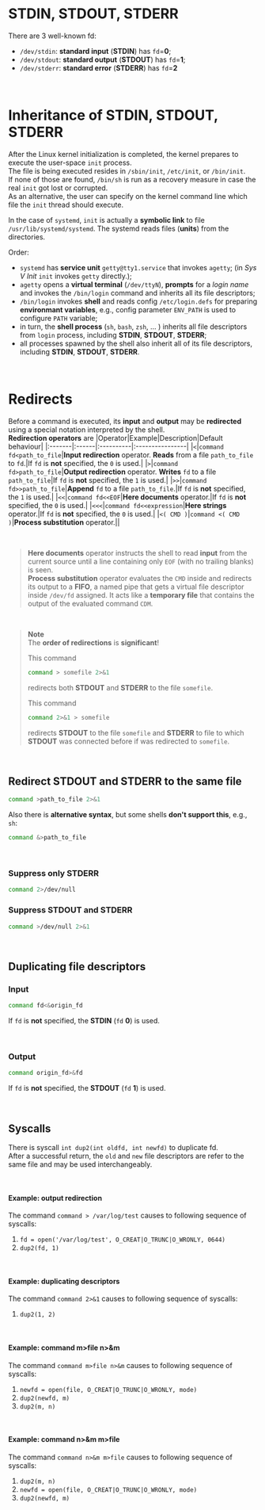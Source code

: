 # **STDIN**, **STDOUT**, **STDERR**
There are 3 well-known fd:
- `/dev/stdin`: **standard input** (**STDIN**) has `fd`=**0**;
- `/dev/stdout`: **standard output** (**STDOUT**) has `fd`=**1**;
- `/dev/stderr`: **standard error** (**STDERR**) has `fd`=**2**

<br>

# Inheritance of **STDIN**, **STDOUT**, **STDERR**
After the Linux kernel initialization is completed, the kernel prepares to execute the user-space `init` process.<br>
The file is being executed resides in `/sbin/init`, `/etc/init`, or `/bin/init`.<br>
If none of those are found, `/bin/sh` is run as a recovery measure in case the real `init` got lost or corrupted.<br>
As an alternative, the user can specify on the kernel command line which file the `init` thread should execute.<br>

In the case of `systemd`, `init` is actually a **symbolic link** to file `/usr/lib/systemd/systemd`. The systemd reads files (**units**) from the directories.<br>

Order:
- `systemd` has **service unit** `getty@tty1.service` that invokes `agetty`; (in *Sys V Init* `init` invokes `getty` directly.);
- `agetty` opens a **virtual terminal** (`/dev/ttyN`), **prompts** for a *login name* and invokes the `/bin/login` command and inherits all its file descriptors;
- `/bin/login` invokes **shell** and reads config `/etc/login.defs` for preparing **environmant variables**, e.g., config parameter `ENV_PATH` is used to configure `PATH` variable; 
- in turn, the **shell process** (`sh`, `bash`, `zsh`, ... ) inherits all file descriptors from `login` process, including **STDIN**, **STDOUT**, **STDERR**;
- all processes spawned by the shell also inherit all of its file descriptors, including **STDIN**, **STDOUT**, **STDERR**.

<br>

# Redirects
Before a command is executed, its **input** and **output** may be **redirected** using a special notation interpreted by the shell.<br>
**Redirection operators** are
|Operator|Example|Description|Default behaviour|
|:-------|:------|:----------|:----------------|
|`<`|`command fd<path_to_file`|**Input redirection** operator. **Reads** from a file `path_to_file` to `fd`.|If `fd` is **not** specified, the `0` is used.|
|`>`|`command fd>path_to_file`|**Output redirection** operator. **Writes** `fd` to a file `path_to_file`|If `fd` is **not** specified, the `1` is used.|
|`>>`|`command fd>>path_to_file`|**Append** `fd` to a file `path_to_file`.|If `fd` is **not** specified, the `1` is used.|
|`<<`|`command fd<<EOF`|**Here documents** operator.|If `fd` is **not** specified, the `0` is used.|
|`<<<`|`command fd<<expression`|**Here strings** operator.|If `fd` is **not** specified, the `0` is used.|
|`<( CMD )`|`command <( CMD )`|**Process substitution** operator.||

<br>

> **Here documents** operator instructs the shell to read **input** from the current source until a line containing only `EOF` (with no trailing blanks) is seen.<br>
> **Process substitution** operator evaluates the `CMD` inside and redirects its output to a **FIFO**, a named pipe that gets a virtual file descriptor inside `/dev/fd` assigned. It acts like a **temporary file** that contains the output of the evaluated command `CDM`.

<br>

> **Note** <br>
> The **order of redirections** is **significant**!<br>
>
> This command
> ```bash
> command > somefile 2>&1
> ```
> redirects both **STDOUT** and **STDERR** to the file `somefile`.
>
> This command
> ```bash
> command 2>&1 > somefile 
> ```
> redirects **STDOUT** to the file `somefile` and **STDERR** to file to which **STDOUT** was connected before if was redirected to `somefile`.


<br>

## Redirect STDOUT and STDERR to the same file
```bash
command >path_to_file 2>&1
```

Also there is **alternative syntax**, but some shells **don't support this**, e.g., `sh`:
```bash
command &>path_to_file
```

<br>

### Suppress only STDERR
```bash
command 2>/dev/null
```

### Suppress STDOUT and STDERR
```bash
command >/dev/null 2>&1
```

<br>

## Duplicating file descriptors
### Input
```bash
command fd<&origin_fd
```
If `fd` is **not** specified, the **STDIN** (`fd` **0**) is used.

<br>

### Output
```bash
command origin_fd>&fd
```
If `fd` is **not** specified, the **STDOUT** (`fd` **1**) is used.

<br>

## Syscalls
There is syscall `int dup2(int oldfd, int newfd)` to duplicate fd.<br>
After a successful return, the `old` and `new` file descriptors are refer to the same file and may be used interchangeably.<br>

<br>

#### Example: output redirection
The command `command > /var/log/test` causes to following sequence of syscalls:
1. `fd = open('/var/log/test', O_CREAT|O_TRUNC|O_WRONLY, 0644)`
2. `dup2(fd, 1)`

<br>

#### Example: duplicating descriptors
The command `command 2>&1` causes to following sequence of syscalls:
1. `dup2(1, 2)`

<br>

#### Example: command m>file n>&m
The command `command m>file n>&m` causes to following sequence of syscalls:
1.	`newfd = open(file, O_CREAT|O_TRUNC|O_WRONLY, mode)`
2.	`dup2(newfd, m)`
3.	`dup2(m, n)`

<br>

#### Example: command n>&m m>file
The command `command n>&m m>file` causes to following sequence of syscalls:
1.	`dup2(m, n)`
2.	`newfd = open(file, O_CREAT|O_TRUNC|O_WRONLY, mode)`
3.	`dup2(newfd, m)`
